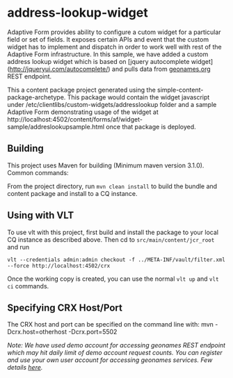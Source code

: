 address-lookup-widget
======

Adaptive Form provides ability to configure a cutom widget for a particular field or set of fields. It exposes certain APIs and event that the custom widget has to implement and dispatch in order to work well with rest of the Adaptive Form infrastructure. In this sample, we have added a custom address lookup widget which is based on [jquery autocomplete widget] (http://jqueryui.com/autocomplete/) and pulls data from [geonames.org](http://www.geonames.org/) REST endpoint.

This a content package project generated using the simple-content-package-archetype. This package would contain the widget javascript under /etc/clientlibs/custom-widgets/addresslookup folder and a sample Adaptive Form demonstrating usage of the widget at http://localhost:4502/content/forms/af/widget-sample/addreslookupsample.html once that package is deployed.

Building
--------

This project uses Maven for building (Minimum maven version 3.1.0). Common commands:

From the project directory, run ``mvn clean install`` to build the bundle and content package and install to a CQ instance.

Using with VLT
--------------

To use vlt with this project, first build and install the package to your local CQ instance as described above. Then cd to `src/main/content/jcr_root` and run

    vlt --credentials admin:admin checkout -f ../META-INF/vault/filter.xml --force http://localhost:4502/crx

Once the working copy is created, you can use the normal ``vlt up`` and ``vlt ci`` commands.

Specifying CRX Host/Port
------------------------

The CRX host and port can be specified on the command line with:
mvn -Dcrx.host=otherhost -Dcrx.port=5502 <goals>


_Note: We have used demo account for accessing geonames REST endpoint which may hit daily limit of demo account request counts. You can register and use your own user account for accessing geonames services. Few details [here](http://www.geonames.org/export/JSON-webservices.html)._
